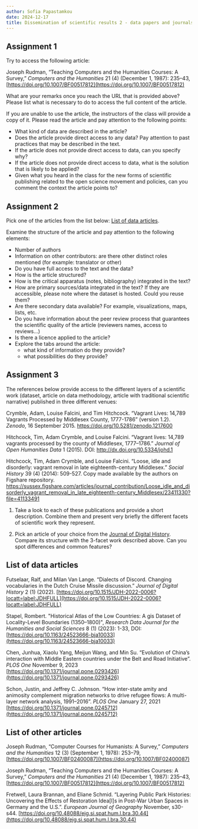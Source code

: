 ```yaml
---
author: Sofia Papastamkou 
date: 2024-12-17
title: Dissemination of scientific results 2 - data papers and journals 
---
```


## Assignment 1 

Try to access the following article: 

Joseph Rudman, “Teaching Computers and the Humanities Courses: A Survey,” _Computers and the Humanities_ 21 (4) (December 1, 1987): 235–43, [https://doi.org/10.1007/BF00517812](https://doi.org/10.1007/BF00517812)  

What are your remarks once you reach the URL that is provided above? Please list what is necessary to do to access the full content of the article. 

If you are unable to use the article, the instructors of the class will provide a copy of it. Please read the article and pay attention to the following points: 

- What kind of data are described in the article?
- Does the article provide direct access to any data? Pay attention to past practices that may be described in the text. 
- If the article does not provide direct access to data, can you specify why? 
- If the article does not provide direct access to data, what is the solution that is likely to be applied? 
- Given what you heard in the class for the new forms of scientific publishing related to the open science movement and policies, can you comment the context the article points to? 

## Assignment 2

Pick one of the articles from the list below: [List of data articles](#list-of-data-articles).

Examine the structure of the article and pay attention to the following elements: 

- Number of authors
- Information on other contributors: are there other distinct roles mentioned (for example: translator or other)
- Do you have full access to the text and the data? 
- How is the article structured? 
- How is the critical apparatus (notes, bibliography) integrated in the text?
- How are primary sources/data integrated in the text? If they are accessible, please note where the dataset is hosted. Could you reuse them?
- Are there secondary data available? For example, visualizations, maps, lists, etc.
- Do you have information about the peer review process that guarantees the scientific quality of the article (reviewers names, access to reviews...)
- Is there a licence applied to the article?
- Explore the tabs around the article: 
	- what kind of information do they provide?
	- what possibilities do they provide?

## Assignment 3 

The references below provide access to the different layers of a scientific work (dataset, article on data methodology, article with traditional scientific narrative) published in three different venues: 

Crymble, Adam, Louise Falcini, and Tim Hitchcock. “Vagrant Lives: 14,789 Vagrants Processed by Middlesex County, 1777-1786” (version 1.2). _Zenodo_, 16 September 2015. https://doi.org/10.5281/zenodo.1217600 

Hitchcock, Tim, Adam Crymble, and Louise Falcini. “Vagrant lives: 14,789 vagrants processed by the county of Middlesex, 1777–1786.” _Journal of Open Humanities Data_ 1 (2015). DOI: http://dx.doi.org/10.5334/johd.1 

Hitchcock, Tim, Adam Crymble, and Louise Falcini. “Loose, idle and disorderly: vagrant removal in late eighteenth-century Middlesex.” _Social History_ 39 (4) (2014): 509-527. Copy made available by the authors on Figshare repository. https://sussex.figshare.com/articles/journal_contribution/Loose_idle_and_disorderly_vagrant_removal_in_late_eighteenth-century_Middlesex/23411330?file=41133491  

1. Take a look to each of these publications and provide a short description. Combine them and present very briefly the different facets of scientific work they represent. 

2. Pick an article of your choice from the [Journal of Digital History](https://journalofdigitalhistory.org/en). Compare its structure with the 3-facet work described above. Can you spot differences and common features?



## List of data articles  

Futselaar, Ralf, and Milan Van Lange. “Dialects of Discord. Changing vocabularies in the Dutch Cruise Missile discussion.” _Journal of Digital History_ 2 (1) (2022). [https://doi.org/10.1515/JDH-2022-0006?locatt=label:JDHFULL](https://doi.org/10.1515/JDH-2022-0006?locatt=label:JDHFULL) 

Stapel, Rombert. "Historical Atlas of the Low Countries: A gis Dataset of Locality-Level Boundaries (1350–1800)", _Research Data Journal for the Humanities and Social Sciences_ 8 (1) (2023): 1-33, DOI: [https://doi.org/10.1163/24523666-bja10033](https://doi.org/10.1163/24523666-bja10033) 

Chen, Junhua, Xiaolu Yang, Meijun Wang, and Min Su. “Evolution of China’s interaction with Middle Eastern countries under the Belt and Road Initiative”. _PLOS One_ November 9, 2023
[https://doi.org/10.1371/journal.pone.0293426](https://doi.org/10.1371/journal.pone.0293426) 

Schon, Justin, and Jeffrey C. Johnson. “How inter-state amity and animosity complement migration networks to drive refugee flows: A multi-layer network analysis, 1991–2016”. _PLOS One_ January 27, 2021 [https://doi.org/10.1371/journal.pone.0245712](https://doi.org/10.1371/journal.pone.0245712)  


## List of other articles   

Joseph Rudman, “Computer Courses for Humanists: A Survey,” _Computers and the Humanities_ 12 (3) (September 1, 1978): 253–79, [https://doi.org/10.1007/BF02400087](https://doi.org/10.1007/BF02400087)

Joseph Rudman, “Teaching Computers and the Humanities Courses: A Survey,” _Computers and the Humanities_ 21 (4) (December 1, 1987): 235–43, [https://doi.org/10.1007/BF00517812](https://doi.org/10.1007/BF00517812) 

Fretwell, Laura Brannan, and Eliane Schmid. “Layering Public Park Histories: Uncovering the Effects of Restoration Idea[l]s in Post-War Urban Spaces in Germany and the U.S.”. _European Journal of Geography_ November, s30-s44. [https://doi.org/10.48088/ejg.si.spat.hum.l.bra.30.44](https://doi.org/10.48088/ejg.si.spat.hum.l.bra.30.44)


